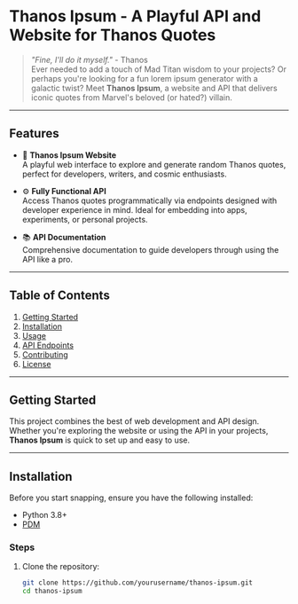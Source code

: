 # Thanos Ipsum - A Playful API and Website for Thanos Quotes

> *"Fine, I'll do it myself."* - Thanos  
Ever needed to add a touch of Mad Titan wisdom to your projects? Or perhaps you're looking for a fun lorem ipsum generator with a galactic twist? Meet **Thanos Ipsum**, a website and API that delivers iconic quotes from Marvel's beloved (or hated?) villain.

---

## **Features**

- 🌌 **Thanos Ipsum Website**  
  A playful web interface to explore and generate random Thanos quotes, perfect for developers, writers, and cosmic enthusiasts.  

- ⚙️ **Fully Functional API**  
  Access Thanos quotes programmatically via endpoints designed with developer experience in mind. Ideal for embedding into apps, experiments, or personal projects.  

- 📚 **API Documentation**  
  Comprehensive documentation to guide developers through using the API like a pro.  

---

## **Table of Contents**

1. [Getting Started](#getting-started)
2. [Installation](#installation)
3. [Usage](#usage)
4. [API Endpoints](#api-endpoints)
5. [Contributing](#contributing)
6. [License](#license)

---

## **Getting Started**

This project combines the best of web development and API design. Whether you're exploring the website or using the API in your projects, **Thanos Ipsum** is quick to set up and easy to use.

---

## **Installation**

Before you start snapping, ensure you have the following installed:
- Python 3.8+  
- [PDM](https://pdm.fming.dev/)

### **Steps**

1. Clone the repository:
   ```bash
   git clone https://github.com/yourusername/thanos-ipsum.git
   cd thanos-ipsum
